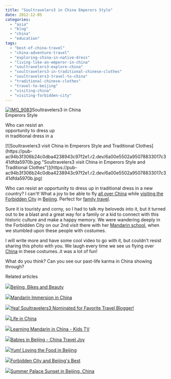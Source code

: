 ```yaml
---
title: "Soultravelers3 in China Emperors Style"
date: 2012-12-05
categories: 
  - "asia"
  - "blog"
  - "china"
  - "education"
tags: 
  - "best-of-china-travel"
  - "china-adventure-travel"
  - "exploring-china-in-native-dress"
  - "living-like-an-emperor-in-china"
  - "soultravelers3-explore-china"
  - "soultravelers3-in-traditional-chinese-clothes"
  - "soultravelers3-travel-to-china"
  - "traditional-chinese-clothes"
  - "travel-to-beijing"
  - "visiting-china"
  - "visiting-forbidden-city"
---
```


[![IMG_9083](https://pub-ac94b3f306b24c0dba4238943c97f2e1.r2.dev/6a00e5502a95078833017c341dfd21970b.jpg "IMG_9083")](https://pub-ac94b3f306b24c0dba4238943c97f2e1.r2.dev/6a00e5502a95078833017c341dfd21970b.jpg)Soultravelers3 in China  
Emperors Style  
  
Who can resist an  
opportunity to dress up  
in traditional dress in a

<!--more--> [![Soultravelers3 visit China in Emperors Style and Traditional Clothes](https://pub-ac94b3f306b24c0dba4238943c97f2e1.r2.dev/6a00e5502a95078833017c341dfda5970b.jpg "Soultravelers3 visit China in Emperors Style and Traditional Clothes")](https://pub-ac94b3f306b24c0dba4238943c97f2e1.r2.dev/6a00e5502a95078833017c341dfda5970b.jpg)  
  
Who can resist an opportunity to dress up in traditional dress in a new country? I can't! What a joy to be able to fly [all over China](http://soultravelers3new.local/2012/11/beautiful-china.html "beauty all over china- travel") while [visiting the Forbidden City](http://soultravelers3new.local/2012/11/forbidden-city-and-beijings-best.html "visiting the forbidden city") in [Beijing](http://soultravelers3new.local/2012/11/yum-loving-the-food-in-beijing.html "Beijing"). Perfect for [family travel](http://soultravelers3new.local/2012/09/how-to-homeschool-through-travel-with-a-gifted-child-.html#more "family world travel and homeschool").  
  
Sure it is touristy and corny, so I had to talk my beloveds into it, but it turned out to be a blast and a great way for a family or a kid to connect with this historic culture and make a happy memory. We were wandering deeply in the Forbidden City on our 2nd visit there with her [Mandarin school](http://soultravelers3new.local/2012/11/mandarin-immersion-in-china.html "Mandarin school in China"), when we stumbled upon these people with costumes.  
  
I will write more and have some cool video to go with it, but couldn't resist sharing this photo with you. We laugh every time we see us flying over [China](http://soultravelers3new.local/2012/11/life-in-china.html "life in china") in these costumes..it was a lot of fun!  
  
What do you think? Can you see our past-life karma in China showing through?  

Related articles

[![](http://i.zemanta.com/126517754_80_80.jpg)](http://soultravelers3new.local/2012/11/beijing-bikes-and-beauty.html)[Beijing, Bikes and Beauty](http://soultravelers3new.local/2012/11/beijing-bikes-and-beauty.html)

[![](http://i.zemanta.com/126145245_80_80.jpg)](http://soultravelers3new.local/2012/11/mandarin-immersion-in-china.html)[Mandarin Immersion in China](http://soultravelers3new.local/2012/11/mandarin-immersion-in-china.html)

[![](http://i.zemanta.com/125858070_80_80.jpg)](http://soultravelers3new.local/2012/11/yea-soultravelers3-nominated-for-favorite-travel-blogger.html)[Yea! Soultravelers3 Nominated for Favorite Travel Blogger!](http://soultravelers3new.local/2012/11/yea-soultravelers3-nominated-for-favorite-travel-blogger.html)

[![](http://i.zemanta.com/127937940_80_80.jpg)](http://soultravelers3new.local/2012/11/life-in-china.html)[Life in China](http://soultravelers3new.local/2012/11/life-in-china.html)

[![](http://i.zemanta.com/127801907_80_80.jpg)](http://soultravelers3new.local/2012/11/learning-mandarin-in-china-kids-tv-.html)[Learning Mandarin in China - Kids TV](http://soultravelers3new.local/2012/11/learning-mandarin-in-china-kids-tv-.html)

[![](http://i.zemanta.com/125331496_80_80.jpg)](http://soultravelers3new.local/2012/11/babies-in-beijing-china-travel-joy.html)[Babies in Beijing - China Travel Joy](http://soultravelers3new.local/2012/11/babies-in-beijing-china-travel-joy.html)

[![](http://i.zemanta.com/124940002_80_80.jpg)](http://soultravelers3new.local/2012/11/yum-loving-the-food-in-beijing.html)[Yum! Loving the Food in Beijing](http://soultravelers3new.local/2012/11/yum-loving-the-food-in-beijing.html)

[![](http://i.zemanta.com/124818251_80_80.jpg)](http://soultravelers3new.local/2012/11/forbidden-city-and-beijings-best.html)[Forbidden City and Beijing's Best](http://soultravelers3new.local/2012/11/forbidden-city-and-beijings-best.html)

[![](http://i.zemanta.com/126933485_80_80.jpg)](http://soultravelers3new.local/2012/11/-summer-palace-sunset-in-beijing-china.html)[Summer Palace Sunset in Beijing, China](http://soultravelers3new.local/2012/11/-summer-palace-sunset-in-beijing-china.html)
